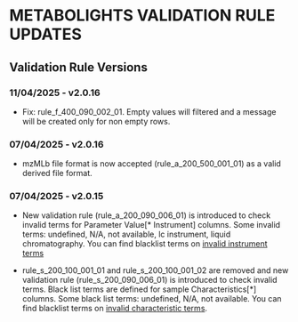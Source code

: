 # METABOLIGHTS VALIDATION RULE UPDATES

## Validation Rule Versions

### 11/04/2025 -  v2.0.16

- Fix: rule_f_400_090_002_01. Empty values will filtered and a message will be created only for non empty rows.

### 07/04/2025 -  v2.0.16

- mzMLb file format is now accepted (rule_a_200_500_001_01) as a valid derived file format.

### 07/04/2025 -  v2.0.15

- New validation rule (rule_a_200_090_006_01) is introduced to check invalid terms for Parameter Value[\* Instrument] columns. Some invalid terms: undefined, N/A, not available, lc instrument, liquid chromatography. You can find blacklist terms on [invalid instrument terms](validation/metabolights/validation/v2/blackLists/assayColumns/Parameter%20Value[Instrument].json)

- rule_s_200_100_001_01 and rule_s_200_100_001_02 are removed and new validation rule (rule_s_200_090_006_01) is introduced to check invalid terms. Black list terms are defined for sample Characteristics[\*] columns. Some black list terms: undefined, N/A, not available. You can find blacklist terms on [invalid characteristic terms](validation/metabolights/validation/v2/blackLists/sampleColumns/Characteristics[Organism].json).
